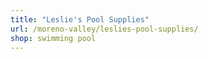```yaml
---
title: "Leslie's Pool Supplies"
url: /moreno-valley/leslies-pool-supplies/
shop: swimming pool
---
```

